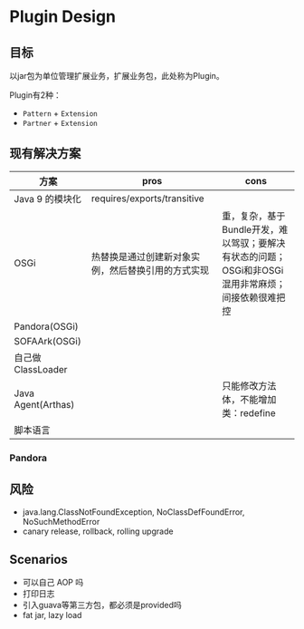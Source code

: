 # Plugin Design

## 目标

以jar包为单位管理扩展业务，扩展业务包，此处称为Plugin。

Plugin有2种：
- `Pattern` + `Extension`
- `Partner` + `Extension`

## 现有解决方案

| 方案               | pros                                               | cons                                                         |
| ------------------ | -------------------------------------------------- | ------------------------------------------------------------ |
| Java 9 的模块化    | requires/exports/transitive                        |                                                              |
| OSGi               | 热替换是通过创建新对象实例，然后替换引用的方式实现 | 重，复杂，基于Bundle开发，难以驾驭；要解决有状态的问题；OSGi和非OSGi混用非常麻烦；间接依赖很难把控 |
| Pandora(OSGi)      |                                                    |                                                              |
| SOFAArk(OSGi)      |                                                    |                                                              |
| 自己做ClassLoader  |                                                    |                                                              |
| Java Agent(Arthas) |                                                    | 只能修改方法体，不能增加类：redefine                         |
| 脚本语言           |                                                    |                                                              |

### Pandora



## 风险

- java.lang.ClassNotFoundException, NoClassDefFoundError, NoSuchMethodError
- canary release, rollback, rolling upgrade

## Scenarios

- 可以自己 AOP 吗
- 打印日志
- 引入guava等第三方包，都必须是provided吗
- fat jar, lazy load
